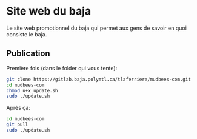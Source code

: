 # Site web du baja
Le site web promotionnel du baja qui permet aux gens de savoir en quoi consiste le baja.
## Publication
Première fois (dans le folder qui vous tente):
```bash
git clone https://gitlab.baja.polymtl.ca/tlaferriere/mudbees-com.git
cd mudbees-com
chmod u+x update.sh
sudo ./update.sh
```
Après ça:
```bash
cd mudbees-com
git pull
sudo ./update.sh
```